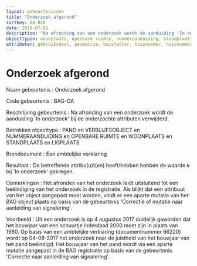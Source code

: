 ```yaml
---
layout: gebeurtenissen
title: "Onderzoek afgerond"
sortkey: 04-020
date: 2018-07-01
description: "Na afronding van een onderzoek wordt de aanduiding 'In onderzoek' bij de onderzochte attributen verwijderd."
objecttypen: woonplaats, openbare ruimte, nummeraanduiding, standplaats, ligplaats, pand, verblijfsobject
attributen: gebruiksdoel, geometrie, huisletter, huisnummer, huisnummertoevoeging, oorspronkelijk bouwjaar, oppervlakte, postcode, type, type adresseerbaar object
---
```


# Onderzoek afgerond

Naam gebeurtenis
: Onderzoek afgerond

Code gebeurtenis
: BAG-OA

Beschrijving gebeurtenis
: Na afronding van een onderzoek wordt de aanduiding 'In onderzoek' bij de onderzochte attributen verwijderd.

Betrokken objecttype
: PAND en VERBLIJFSOBJECT en NUMMERAANDUIDING en OPENBARE RUIMTE en WOONPLAATS en STANDPLAATS en LIGPLAATS

Brondocument
: Een ambtelijke verklaring

Resultaat
: De betreffende attribu(u)t(en) heeft/hebben hebben de waarde `N` bij 'In onderzoek' gekregen.

Opmerkingen
: Het afronden van het onderzoek leidt uitsluitend tot een beëindiging van het onderzoek in de registratie. Als blijkt dat een attribuut van het object aangepast moet worden, vindt er een aparte mutatie van het BAG object plaats op basis van de gebeurtenis 'Correctie of mutatie naar aanleiding van signalering'.

Voorbeeld
: Uit een onderzoek is op 4 augustus 2017 duidelijk geworden dat het bouwjaar van een schuurtje inderdaad 2000 moet zijn in plaats van 1980. Op basis van een ambtelijke verklaring (documentnummer 66220) wordt op 04-08-2017 het onderzoek naar de juistheid van het bouwjaar van het pand beëindigd. Het bouwjaar van het pand wordt via een aparte mutatie aangepast in de BAG registratie op basis van de gebeurtenis 'Correctie naar aanleiding van signalering'.
